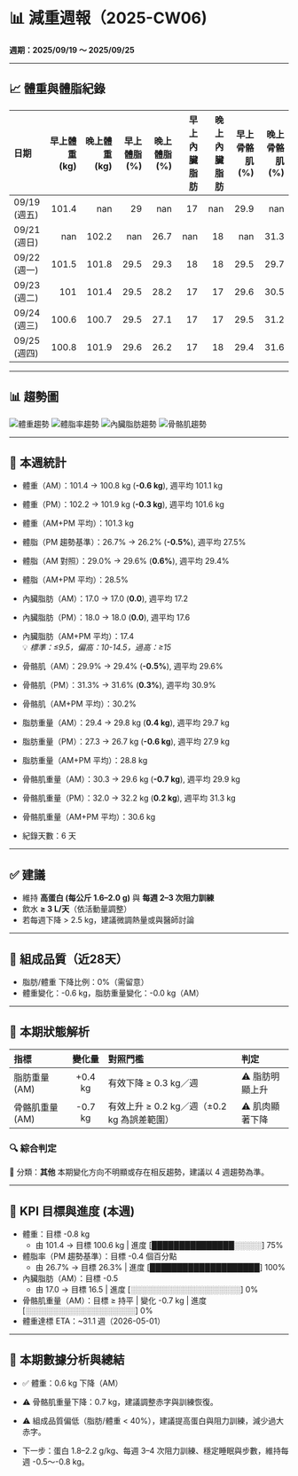 # 📊 減重週報（2025-CW06)

**週期：2025/09/19 ～ 2025/09/25**  

---

## 📈 體重與體脂紀錄

| 日期         |   早上體重 (kg) |   晚上體重 (kg) |   早上體脂 (%) |   晚上體脂 (%) |   早上內臟脂肪 |   晚上內臟脂肪 |   早上骨骼肌 (%) |   晚上骨骼肌 (%) |
|:-------------|----------------:|----------------:|---------------:|---------------:|---------------:|---------------:|-----------------:|-----------------:|
| 09/19 (週五) |           101.4 |           nan   |           29   |          nan   |             17 |            nan |             29.9 |            nan   |
| 09/21 (週日) |           nan   |           102.2 |          nan   |           26.7 |            nan |             18 |            nan   |             31.3 |
| 09/22 (週一) |           101.5 |           101.8 |           29.5 |           29.3 |             18 |             18 |             29.5 |             29.7 |
| 09/23 (週二) |           101   |           101.4 |           29.5 |           28.2 |             17 |             17 |             29.6 |             30.5 |
| 09/24 (週三) |           100.6 |           100.7 |           29.5 |           27.1 |             17 |             17 |             29.5 |             31.2 |
| 09/25 (週四) |           100.8 |           101.9 |           29.6 |           26.2 |             17 |             18 |             29.4 |             31.6 |

---

## 📊 趨勢圖

![體重趨勢](2025-CW06_weight_trend.png)
![體脂率趨勢](2025-CW06_bodyfat_trend.png)
![內臟脂肪趨勢](2025-CW06_visceral_fat_trend.png)
![骨骼肌趨勢](2025-CW06_muscle_trend.png)

---

## 📌 本週統計

- 體重（AM）：101.4 → 100.8 kg  (**-0.6 kg**), 週平均 101.1 kg  
- 體重（PM）：102.2 → 101.9 kg  (**-0.3 kg**), 週平均 101.6 kg  
- 體重（AM+PM 平均）：101.3 kg  

- 體脂（PM 趨勢基準）：26.7% → 26.2%  (**-0.5%**), 週平均 27.5%  
- 體脂（AM 對照）：29.0% → 29.6%  (**0.6%**), 週平均 29.4%  
- 體脂（AM+PM 平均）：28.5%  

- 內臟脂肪（AM）：17.0 → 17.0  (**0.0**), 週平均 17.2  
- 內臟脂肪（PM）：18.0 → 18.0  (**0.0**), 週平均 17.6  
- 內臟脂肪（AM+PM 平均）：17.4  
  💡 *標準：≤9.5，偏高：10-14.5，過高：≥15*  

- 骨骼肌（AM）：29.9% → 29.4%  (**-0.5%**), 週平均 29.6%  
- 骨骼肌（PM）：31.3% → 31.6%  (**0.3%**), 週平均 30.9%  
- 骨骼肌（AM+PM 平均）：30.2%  

- 脂肪重量（AM）：29.4 → 29.8 kg  (**0.4 kg**), 週平均 29.7 kg  
- 脂肪重量（PM）：27.3 → 26.7 kg  (**-0.6 kg**), 週平均 27.9 kg  
- 脂肪重量（AM+PM 平均）：28.8 kg  

- 骨骼肌重量（AM）：30.3 → 29.6 kg  (**-0.7 kg**), 週平均 29.9 kg  
- 骨骼肌重量（PM）：32.0 → 32.2 kg  (**0.2 kg**), 週平均 31.3 kg  
- 骨骼肌重量（AM+PM 平均）：30.6 kg  

- 紀錄天數：6 天

---

## ✅ 建議
- 維持 **高蛋白 (每公斤 1.6–2.0 g)** 與 **每週 2–3 次阻力訓練**  
- 飲水 **≥ 3 L/天**（依活動量調整）  
- 若每週下降 > 2.5 kg，建議微調熱量或與醫師討論  

---

## 🧪 組成品質（近28天）

- 脂肪/體重 下降比例：0%（需留意）  
- 體重變化：-0.6 kg，脂肪重量變化：-0.0 kg（AM）  

---


## 🧭 本期狀態解析

| 指標 | 變化量 | 對照門檻 | 判定 |
|:--|:--:|:--|:--|
| 脂肪重量 (AM) | +0.4 kg | 有效下降 ≥ 0.3 kg／週 | ⚠️ 脂肪明顯上升 |
| 骨骼肌重量 (AM) | -0.7 kg | 有效上升 ≥ 0.2 kg／週（±0.2 kg 為誤差範圍） | ⚠️ 肌肉顯著下降 |

### 🔍 綜合判定

🔵 分類：**其他**
本期變化方向不明顯或存在相反趨勢，建議以 4 週趨勢為準。


---

## 🎯 KPI 目標與進度 (本週)

- 體重：目標 -0.8 kg  
  - 由 101.4 → 目標 100.6 kg  | 進度 [███████████████░░░░░] 75%  
- 體脂率（PM 趨勢基準）：目標 -0.4 個百分點  
  - 由 26.7% → 目標 26.3%  | 進度 [████████████████████] 100%  
- 內臟脂肪（AM）：目標 -0.5  
  - 由 17.0 → 目標 16.5  | 進度 [░░░░░░░░░░░░░░░░░░░░] 0%  
- 骨骼肌重量（AM）：目標 ≥ 持平  | 變化 -0.7 kg  | 進度 [░░░░░░░░░░░░░░░░░░░░] 0%  
- 體重達標 ETA：~31.1 週（2026-05-01）  

---

## 🧠 本期數據分析與總結

- ✅ 體重：0.6 kg 下降（AM）
- ⚠️ 骨骼肌重量下降：0.7 kg，建議調整赤字與訓練恢復。
- ⚠️ 組成品質偏低（脂肪/體重 < 40%），建議提高蛋白與阻力訓練，減少過大赤字。

- 下一步：蛋白 1.8–2.2 g/kg、每週 3–4 次阻力訓練、穩定睡眠與步數，維持每週 -0.5～-0.8 kg。

